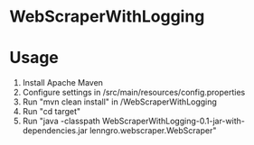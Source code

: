 # WebScraperWithLogging

# Usage
1. Install Apache Maven
2. Configure settings in /src/main/resources/config.properties
3. Run "mvn clean install" in /WebScraperWithLogging
4. Run "cd target"
5. Run "java -classpath WebScraperWithLogging-0.1-jar-with-dependencies.jar lenngro.webscraper.WebScraper"
